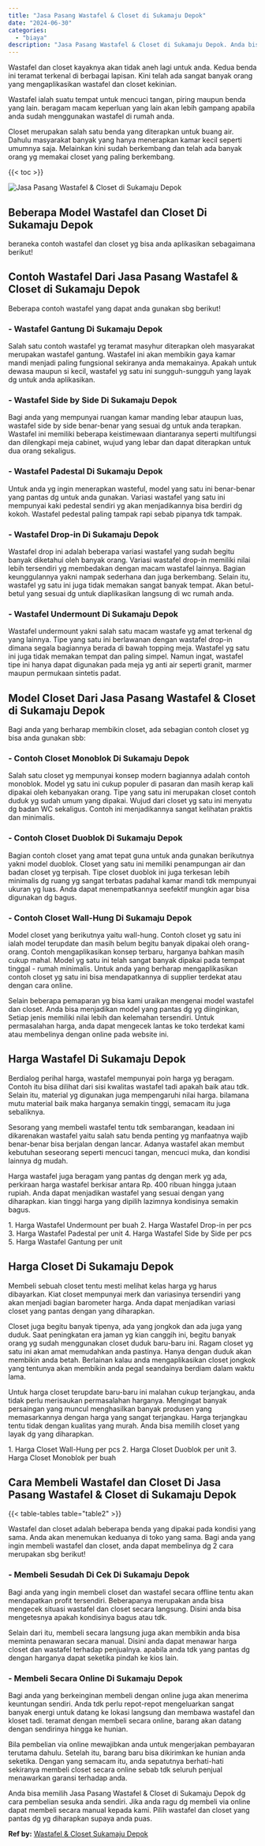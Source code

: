 ```yaml
---
title: "Jasa Pasang Wastafel & Closet di Sukamaju Depok"
date: "2024-06-30"
categories: 
  - "biaya"
description: "Jasa Pasang Wastafel & Closet di Sukamaju Depok. Anda bisa memilih Jasa Pasang Wastafel & Closet di Sukamaju Depok dg cara pembelian sesuka anda sendiri. Jik..."
---
```


Wastafel dan closet kayaknya akan tidak aneh lagi untuk anda. Kedua benda ini teramat terkenal di berbagai lapisan. Kini telah ada sangat banyak orang yang mengaplikasikan wastafel dan closet kekinian.

Wastafel ialah suatu tempat untuk mencuci tangan, piring maupun benda yang lain. beragam macam keperluan yang lain akan lebih gampang apabila anda sudah menggunakan wastafel di rumah anda.

Closet merupakan salah satu benda yang diterapkan untuk buang air. Dahulu masyarakat banyak yang hanya menerapkan kamar kecil seperti umumnya saja. Melainkan kini sudah berkembang dan telah ada banyak orang yg memakai closet yang paling berkembang.

{{< toc >}}

![Jasa Pasang Wastafel & Closet di Sukamaju Depok](/images/wastafel-closet-murah66.png)

## Beberapa Model Wastafel dan Closet Di Sukamaju Depok

beraneka contoh wastafel dan closet yg bisa anda aplikasikan sebagaimana berikut!

## Contoh Wastafel Dari Jasa Pasang Wastafel & Closet di Sukamaju Depok

Beberapa contoh wastafel yang dapat anda gunakan sbg berikut!

### \- Wastafel Gantung Di Sukamaju Depok

Salah satu contoh wastafel yg teramat masyhur diterapkan oleh masyarakat merupakan wastafel gantung. Wastafel ini akan membikin gaya kamar mandi menjadi paling fungsional sekiranya anda memakainya. Apakah untuk dewasa maupun si kecil, wastafel yg satu ini sungguh-sungguh yang layak dg untuk anda aplikasikan.

### \- Wastafel Side by Side Di Sukamaju Depok

Bagi anda yang mempunyai ruangan kamar manding lebar ataupun luas, wastafel side by side benar-benar yang sesuai dg untuk anda terapkan. Wastafel ini memiliki beberapa keistimewaan diantaranya seperti multifungsi dan dilengkapi meja cabinet, wujud yang lebar dan dapat diterapkan untuk dua orang sekaligus.

### \- Wastafel Padestal Di Sukamaju Depok

Untuk anda yg ingin menerapkan wasteful, model yang satu ini benar-benar yang pantas dg untuk anda gunakan. Variasi wastafel yang satu ini mempunyai kaki pedestal sendiri yg akan menjadikannya bisa berdiri dg kokoh. Wastafel pedestal paling tampak rapi sebab pipanya tdk tampak.

### \- Wastafel Drop-in Di Sukamaju Depok

Wastafel drop ini adalah beberapa variasi wastafel yang sudah begitu banyak diketahui oleh banyak orang. Variasi wastafel drop-in memiliki nilai lebih tersendiri yg membedakan dengan macam wastafel lainnya. Bagian keunggulannya yakni nampak sederhana dan juga berkembang. Selain itu, wastafel yg satu ini juga tidak memakan sangat banyak tempat. Akan betul-betul yang sesuai dg untuk diaplikasikan langsung di wc rumah anda.

### \- Wastafel Undermount Di Sukamaju Depok

Wastafel undermount yakni salah satu macam wastafe yg amat terkenal dg yang lainnya. Tipe yang satu ini berlawanan dengan wastafel drop-in dimana segala bagiannya berada di bawah topping meja. Wastafel yg satu ini juga tidak memakan tempat dan paling simpel. Namun ingat, wastafel tipe ini hanya dapat digunakan pada meja yg anti air seperti granit, marmer maupun permukaan sintetis padat.

## Model Closet Dari Jasa Pasang Wastafel & Closet di Sukamaju Depok

Bagi anda yang berharap membikin closet, ada sebagian contoh closet yg bisa anda gunakan sbb:

### \- Contoh Closet Monoblok Di Sukamaju Depok

Salah satu closet yg mempunyai konsep modern bagiannya adalah contoh monoblok. Model yg satu ini cukup populer di pasaran dan masih kerap kali dipakai oleh kebanyakan orang. Tipe yang satu ini merupakan closet contoh duduk yg sudah umum yang dipakai. Wujud dari closet yg satu ini menyatu dg badan WC sekaligus. Contoh ini menjadikannya sangat kelihatan praktis dan minimalis.

### \- Contoh Closet Duoblok Di Sukamaju Depok

Bagian contoh closet yang amat tepat guna untuk anda gunakan berikutnya yakni model duoblok. Closet yang satu ini memiliki penampungan air dan badan closet yg terpisah. Tipe closet duoblok ini juga terkesan lebih minimalis dg ruang yg sangat terbatas padahal kamar mandi tdk mempunyai ukuran yg luas. Anda dapat menempatkannya seefektif mungkin agar bisa digunakan dg bagus.

### \- Contoh Closet Wall-Hung Di Sukamaju Depok

Model closet yang berikutnya yaitu wall-hung. Contoh closet yg satu ini ialah model terupdate dan masih belum begitu banyak dipakai oleh orang-orang. Contoh mengaplikasikan konsep terbaru, harganya bahkan masih cukup mahal. Model yg satu ini telah sangat banyak dipakai pada tempat tinggal - rumah minimalis. Untuk anda yang berharap mengaplikasikan contoh closet yg satu ini bisa mendapatkannya di supplier terdekat atau dengan cara online.

Selain beberapa pemaparan yg bisa kami uraikan mengenai model wastafel dan closet. Anda bisa menjadikan model yang pantas dg yg diinginkan, Setiap jenis memiliki nilai lebih dan kelemahan tersendiri. Untuk permasalahan harga, anda dapat mengecek lantas ke toko terdekat kami atau membelinya dengan online pada website ini.

## Harga Wastafel Di Sukamaju Depok

Berdialog perihal harga, wastafel mempunyai poin harga yg beragam. Contoh itu bisa dilihat dari sisi kwalitas wastafel tadi apakah baik atau tdk. Selain itu, material yg digunakan juga mempengaruhi nilai harga. bilamana mutu material baik maka harganya semakin tinggi, semacam itu juga sebaliknya.

Sesorang yang membeli wastafel tentu tdk sembarangan, keadaan ini dikarenakan wastafel yaitu salah satu benda penting yg manfaatnya wajib benar-benar bisa berjalan dengan lancar. Adanya wastafel akan membut kebutuhan seseorang seperti mencuci tangan, mencuci muka, dan kondisi lainnya dg mudah.

Harga wastafel juga beragam yang pantas dg dengan merk yg ada, perkiraan harga wastafel berkisar antara Rp. 400 ribuan hingga jutaan rupiah. Anda dapat menjadikan wastafel yang sesuai dengan yang diharapkan. kian tinggi harga yang dipilih lazimnya kondisinya semakin bagus.

1\. Harga Wastafel Undermount per buah 2. Harga Wastafel Drop-in per pcs 3. Harga Wastafel Padestal per unit 4. Harga Wastafel Side by Side per pcs 5. Harga Wastafel Gantung per unit

## Harga Closet Di Sukamaju Depok

Membeli sebuah closet tentu mesti melihat kelas harga yg harus dibayarkan. Kiat closet mempunyai merk dan variasinya tersendiri yang akan menjadi bagian barometer harga. Anda dapat menjadikan variasi closet yang pantas dengan yang diharapkan.

Closet juga begitu banyak tipenya, ada yang jongkok dan ada juga yang duduk. Saat peningkatan era jaman yg kian canggih ini, begitu banyak orang yg sudah menggunakan closet duduk baru-baru ini. Ragam closet yg satu ini akan amat memudahkan anda pastinya. Hanya dengan duduk akan membikin anda betah. Berlainan kalau anda mengaplikasikan closet jongkok yang tentunya akan membikin anda pegal seandainya berdiam dalam waktu lama.

Untuk harga closet terupdate baru-baru ini malahan cukup terjangkau, anda tidak perlu merisaukan permasalahan harganya. Mengingat banyak persaingan yang muncul menghasilkan banyak produsen yang memasarkannya dengan harga yang sangat terjangkau. Harga terjangkau tentu tidak dengan kualitas yang murah. Anda bisa memilih closet yang layak dg yang diharapkan.

1\. Harga Closet Wall-Hung per pcs 2. Harga Closet Duoblok per unit 3. Harga Closet Monoblok per buah

## Cara Membeli Wastafel dan Closet Di Jasa Pasang Wastafel & Closet di Sukamaju Depok

{{< table-tables table="table2" >}}

Wastafel dan closet adalah beberapa benda yang dipakai pada kondisi yang sama. Anda akan menemukan keduanya di toko yang sama. Bagi anda yang ingin membeli wastafel dan closet, anda dapat membelinya dg 2 cara merupakan sbg berikut!

### \- Membeli Sesudah Di Cek Di Sukamaju Depok

Bagi anda yang ingin membeli closet dan wastafel secara offline tentu akan mendapatkan profit tersendiri. Beberapanya merupakan anda bisa mengecek situasi wastafel dan closet secara langsung. Disini anda bisa mengetesnya apakah kondisinya bagus atau tdk.

Selain dari itu, membeli secara langsung juga akan membikin anda bisa meminta penawaran secara manual. Disini anda dapat menawar harga closet dan wastafel terhadap penjualnya. apabila anda tdk yang pantas dg dengan harganya dapat seketika pindah ke kios lain.

### \- Membeli Secara Online Di Sukamaju Depok

Bagi anda yang berkeinginan membeli dengan online juga akan menerima keuntungan sendiri. Anda tdk perlu repot-repot mengeluarkan sangat banyak energi untuk datang ke lokasi langsung dan membawa wastafel dan kloset tadi. teramat dengan membeli secara online, barang akan datang dengan sendirinya hingga ke hunian.

Bila pembelian via online mewajibkan anda untuk mengerjakan pembayaran terutama dahulu. Setelah itu, barang baru bisa dikirimkan ke hunian anda seketika. Dengan yang semacam itu, anda sepatutnya berhati-hati sekiranya membeli closet secara online sebab tdk seluruh penjual menawarkan garansi terhadap anda.

Anda bisa memilih Jasa Pasang Wastafel & Closet di Sukamaju Depok dg cara pembelian sesuka anda sendiri. Jika anda ragu dg membeli via online dapat membeli secara manual kepada kami. Pilih wastafel dan closet yang pantas dg yg diharapkan supaya anda puas.

**Ref by:** [Wastafel & Closet Sukamaju Depok](https://id.wikipedia.org/wiki/Wastafel)
